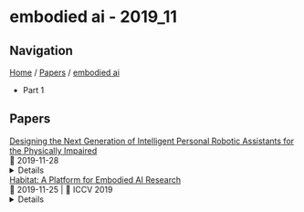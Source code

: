 # embodied ai - 2019_11

## Navigation

[Home](https://arxcompass.github.io) / [Papers](https://arxcompass.github.io/papers) / [embodied ai](https://arxcompass.github.io/papers/embodied_ai)

- Part 1

## Papers

<div class="paper-card">
    <div class="paper-title"><a href="http://arxiv.org/abs/1911.12482v1">Designing the Next Generation of Intelligent Personal Robotic Assistants for the Physically Impaired</a></div>
    <div class="paper-meta">
      📅 2019-11-28
    </div>
    <details class="paper-abstract">
      The physically impaired commonly have difficulties performing simple routine tasks without relying on other individuals who are not always readily available and thus make them strive for independence. While their impaired abilities can in many cases be augmented (to certain degrees) with the use of assistive technologies, there has been little attention to their applications in embodied AI with assistive technologies. This paper presents the modular framework, architecture, and design of the mid-fidelity prototype of MARVIN: an artificial-intelligence-powered robotic assistant designed to help the physically impaired in performing simple day-to-day tasks. The prototype features a trivial locomotion unit and also utilizes various state-of-the-art neural network architectures for specific modular components of the system. These components perform specialized functions, such as automatic speech recognition, object detection, natural language understanding, speech synthesis, etc. We also discuss the constraints, challenges encountered, potential future applications and improvements towards succeeding prototypes.
    </details>
</div>
<div class="paper-card">
    <div class="paper-title"><a href="http://arxiv.org/abs/1904.01201v2">Habitat: A Platform for Embodied AI Research</a></div>
    <div class="paper-meta">
      📅 2019-11-25
      | 💬 ICCV 2019
    </div>
    <details class="paper-abstract">
      We present Habitat, a platform for research in embodied artificial intelligence (AI). Habitat enables training embodied agents (virtual robots) in highly efficient photorealistic 3D simulation. Specifically, Habitat consists of: (i) Habitat-Sim: a flexible, high-performance 3D simulator with configurable agents, sensors, and generic 3D dataset handling. Habitat-Sim is fast -- when rendering a scene from Matterport3D, it achieves several thousand frames per second (fps) running single-threaded, and can reach over 10,000 fps multi-process on a single GPU. (ii) Habitat-API: a modular high-level library for end-to-end development of embodied AI algorithms -- defining tasks (e.g., navigation, instruction following, question answering), configuring, training, and benchmarking embodied agents. These large-scale engineering contributions enable us to answer scientific questions requiring experiments that were till now impracticable or 'merely' impractical. Specifically, in the context of point-goal navigation: (1) we revisit the comparison between learning and SLAM approaches from two recent works and find evidence for the opposite conclusion -- that learning outperforms SLAM if scaled to an order of magnitude more experience than previous investigations, and (2) we conduct the first cross-dataset generalization experiments {train, test} x {Matterport3D, Gibson} for multiple sensors {blind, RGB, RGBD, D} and find that only agents with depth (D) sensors generalize across datasets. We hope that our open-source platform and these findings will advance research in embodied AI.
    </details>
</div>

